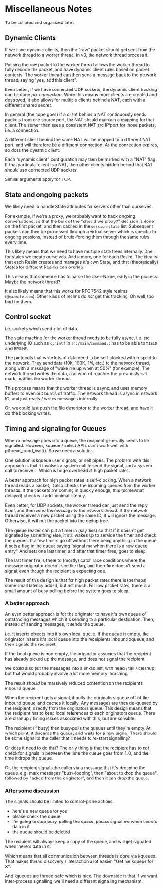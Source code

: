 # Miscellaneous Notes

To be collated and organized later.

## Dynamic Clients

If we have dynamic clients, then the "raw" packet should get sent from the
network thread to a worker thread.  In v3, the network thread process it.

Passing the raw packet to the worker thread allows the worker thread
to fully decode the packet, and have dynamic client rules based on
packet contents.  The worker thread can then send a message back to
the network thread, saying "yes, add this client".

Even better, if we have connected UDP sockets, the dynamic client
tracking can be done *per connection*.  While this means more clients
are created and destroyed, it also allows for multiple clients behind
a NAT, each with a different shared secret.

In general (the hope goes) if a client behind a NAT continuously sends
packets from one source port, the NAT should maintain a mapping for
that client.  The server then sees a consistent NAT src IP/port for
those packets, i.e. a connection.

A different client behind the same NAT will be mapped to a different
NAT port, and will therefore be a different connection.  As the
connection expires, so does the dynamic client.

Each "dynamic client" configuration may then be marked with a "NAT"
flag.  If that particular client is a NAT, then other clients hidden
behind that NAT should use connected UDP sockets.

Similar arguments apply for TCP.

## State and ongoing packets

We likely need to handle State attributes for servers other than
ourselves.

For example, if we're a proxy, we probably want to track ongoing
conversations, so that the bulk of the "should we proxy?" decision is
done on the first packet, and then cached in the `session-state` list.
Subsequent packets can then be processed through a virtual server
which is specific to ongoing sessions, instead of brute-forcing them
through the same rules every time.

This likely means that we need to have multiple state trees
internally.  One for states we create ourselves.  And `N` more, one
for each Realm.  The idea is that each Realm creates and manages it's
own State, and that (theoretically) States for different Realms can
overlap.

This means that someone has to parse the User-Name, early in the
process.  Maybe the network thread?

It also likely means that this works for RFC 7542 style realms
(`@example.com`).  Other kinds of realms do *not* get this tracking.
Oh well, too bad for them.

## Control socket

i.e. sockets which send a lot of data.

The state machine for the worker thread needs to be fully async.
i.e. the underlying IO such as `cprintf` in `src/main/command.c` has
to be able to `YIELD` and `RESUME`.

The protocols that write lots of data need to be self-clocked with
respect to the network.  They send data (10K, 100K, 1M, etc.) to the
network thread, along with a message of "wake me up when at 50%" (for
example).  The network thread writes the data, and when it reaches the
previously-set mark, notifies the worker thread.

This process means that the worker thread is async, and uses memory
buffers to even out bursts of traffic.  The network thread is async in
network IO, and just reads / writes messages internally.

Or, we could just push the file descriptor to the worker thread, and
have it do the blocking writes.

## Timing and signaling for Queues

When a message goes into a queue, the recipient generally needs to be
signalled.  However, kqueue / select APIs don't work well with
pthread_cond_wait().  So we need a solution.

One solution is kqueue user signals, or self pipes.  The problem with
this approach is that it involves a system call to send the signal,
and a system call to receive it.  Which is huge overhead at high
packet rates.

A better approach for high packet rates is self-clocking.  When a
network thread reads a packet, it also checks the incoming queues from
the worker threads.  If the packets are coming in quickly enough, this
(somewhat delayed) check will add minimal latency.

Even better, for UDP sockets, the worker thread can just send the
reply itself, and then send the message to the network thread.  If the
network thread receives a new packet using the same ID, it will ignore
the message.  Otherwise, it will put the packet into the dedup tree.

The queue reader can put a timer in (say 1ms) so that if it doesn't
get signalled by something else, it still wakes up to service the
timer and check the queues.  If a few timers go off without there
being anything in the queue, it sets a flag in the queue saying
"signal me when there is a new queue entry".  And sets one last timer,
and after that timer fires, goes to sleep.

The last timer fire is there to (mostly) catch race conditions where
the message originator doesn't see the flag, and therefore doesn't
send a signal, even though the recipient is expecting one.

The result of this design is that for high packet rates there is
(perhaps) some small latency added, but not much.  For low packet
rates, there is a small amount of busy polling before the system goes
to sleep.

### A better approach

An even better approach is for the originator to have it's own queue
of outstanding messages which it's sending to a particular
destination.  Then, instead of sending messages, it sends the queue.

i.e. it inserts objects into it's own local queue.  If the queue is
empty, the originator inserts it's local queue into the receipients
inbound xqueue, and then signals the recipient.

If the local queue is non-empty, the originator assumes that the
recipient has already picked up the message, and does not signal the
recipient.

We could also put the messages into a linked list, with head / tail /
cleanup, but that would probably involve a lot more memory thrashing.

The result *should* be massively reduced contention on the recipients
inbound queue.

When the recipient gets a signal, it pulls the originators queue off
of the inbound queue, and caches it locally.  Any messages are then
de-queued by the recipient, directly from the originators queue.  This
design means that the recipient has to keep local references to each
originators queue.  There are cleanup / timing issues associated with
this, but are solvable.

The recipient (if busy) then busy-polls the queues until they're
empty.  At which point, it discards the queue, and waits for a new
signal.  There should be some signal to the caller that it needs to
re-start signalling?

Or does it need to do that?  The only thing is that the recipient has
to *not* check for signals in between the time the queue goes from
1..0, and the time it drops the queue.

Or, the recipient signals the caller via a message that it's dropping
the queue.  e.g. mark messages "busy-looping", then "about to drop the
queue", followed by "acked from the originator", and then it can drop
the queue.

### After some discussion

The signals should be limited to control-plane actions.

* here's a new queue for you
* please check the queue
* I'm going to stop busy-polling the queue, please signal me when there's data in it
* the queue should be deleted

The recipient will always keep a copy of the queue, and will get
signalled when there's data in it.

Which means that all communication between threads is done via
kqueues.  That makes thread discovery / interaction a lot easier.
"Get me kqueue for X".

And kqueues are thread-safe which is nice.  The downside is that if we
want inter-process signalling, we'll need a different signalling
mechanism.
